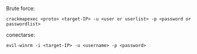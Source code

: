 Brute force:

    crackmapexec <proto> <target-IP> -u <user or userlist> -p <password or passwordlist>

conectarse:

    evil-winrm -i <target-IP> -u <username> -p <password>
